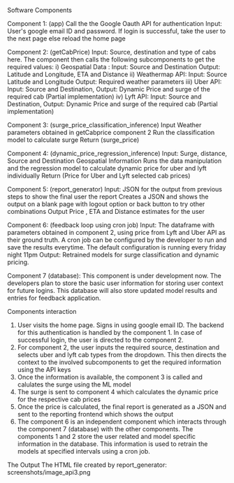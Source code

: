 Software Components

Component 1: (app)
Call the the Google Oauth API for authentication
Input: User's google email ID and password.
If login is successful, take the user to the next page else reload the home page


Component 2: (getCabPrice)
Input: Source, destination and type of cabs here.
The component then calls the following subcomponents to get the required values:
i) Geospatial Data : Input: Source and Destination
                     Output: Latitude and Longitude, ETA and Distance
ii) Weathermap API: Input: Source Latitude and Longitude
                   Output: Required weather parameters
iii) Uber API: Input: Source and Destination, Output: Dynamic Price and surge of the required cab (Partial implementation)
iv) Lyft API: Input: Source and Destination, Output: Dynamic Price and surge of the required cab (Partial implementation)


Component 3: (surge_price_classification_inference)
Input Weather parameters obtained in getCabprice component 2
Run the classification model to calculate surge
Return (surge_price)

Component 4: (dynamic_price_regression_inference)
Input: Surge, distance, Source and Destination Geospatial Information 
Runs the data manipulation and the regression model to calculate dynamic price for uber and lyft individually
Return (Price for Uber and Lyft selected cab prices)

Component 5: (report_generator)
Input: JSON for the output from previous steps to show the final user the report
Creates a JSON and shows the output on a blank page with logout option or back button to try other combinations
Output Price , ETA and Distance estimates for the user

Component 6: (feedback loop using cron job)
Input: The dataframe with parameters obtained in component 2, using price from Lyft and Uber API as their ground truth.
A cron job can be configured by the developer to run and save the results everytime. The default configuration is running every friday night 11pm
Output: Retrained models for surge classification and dynamic pricing.

Component 7 (database):
This component is under development now. The developers plan to store the basic user information for storing user context for future logins. This database will also store updated model results and entries for feedback application.

Components interaction
1. User visits the home page. Signs in using google email ID. The backend for this authentication is handled by the component 1. In case of successful login, the user is directed to the component 2.
2. For component 2, the user inputs the required source, destination and selects uber and lyft cab types from the dropdown. This then directs the context to the involved subcomponents to get the required information using the API keys
3. Once the information is available, the component 3 is called and calulates the surge using the ML model
4. The surge is sent to component 4 which calculates the dynamic price for the respective cab prices
5. Once the price is calculated, the final report is generated as a JSON and sent to the reporting frontend which shows the output
6. The component 6 is an independent component which interacts through the component 7 (database) with the other components. The components 1 and 2 store the user related and model specific information in the database. This information is used to retrain the models at specified intervals using a cron job. 

The Output
The HTML file created by report_generator:
screenshots/image_api3.png
